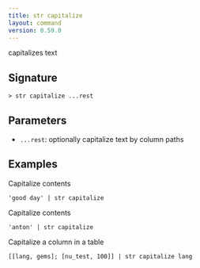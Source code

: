 ```yaml
---
title: str capitalize
layout: command
version: 0.59.0
---
```


capitalizes text

## Signature

```> str capitalize ...rest```

## Parameters

 -  `...rest`: optionally capitalize text by column paths

## Examples

Capitalize contents
```shell
'good day' | str capitalize
```

Capitalize contents
```shell
'anton' | str capitalize
```

Capitalize a column in a table
```shell
[[lang, gems]; [nu_test, 100]] | str capitalize lang
```

